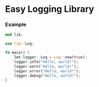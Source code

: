 # Easy Logging Library

### Example

```rust
mod lib;

use lib::Log;

fn main() {
    let logger: Log = Log::new(true);
    logger.info("Hello, world!");
    logger.warn("Hello, world!");
    logger.error("Hello, world!");
    logger.debug("Hello, world!");
}
```